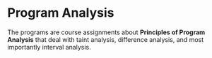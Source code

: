 # Program Analysis
The programs are course assignments about **Principles of Program Analysis** that deal with taint analysis, difference analysis, and most importantly interval analysis.
